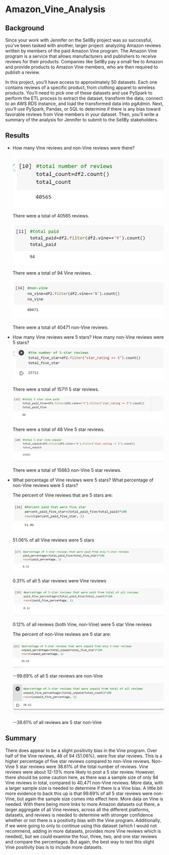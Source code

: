 # Amazon_Vine_Analysis

## Background

Since your work with Jennifer on the SellBy project was so successful, you’ve been tasked with another, larger project: analyzing Amazon reviews written by members of the paid Amazon Vine program. The Amazon Vine program is a service that allows manufacturers and publishers to receive reviews for their products. Companies like SellBy pay a small fee to Amazon and provide products to Amazon Vine members, who are then required to publish a review.

In this project, you’ll have access to approximately 50 datasets. Each one contains reviews of a specific product, from clothing apparel to wireless products. You’ll need to pick one of these datasets and use PySpark to perform the ETL process to extract the dataset, transform the data, connect to an AWS RDS instance, and load the transformed data into pgAdmin. Next, you’ll use PySpark, Pandas, or SQL to determine if there is any bias toward favorable reviews from Vine members in your dataset. Then, you’ll write a summary of the analysis for Jennifer to submit to the SellBy stakeholders.

## Results

- How many Vine reviews and non-Vine reviews were there?

  ![](https://github.com/labinskin/Amazon_Vine_Analysis/blob/main/Resources/total_reviews.png)

  There were a total of 40565 reviews.

  ![](https://github.com/labinskin/Amazon_Vine_Analysis/blob/main/Resources/total_paid_reviews.png)

  There were a total of 94 Vine reviews.

  ![](https://github.com/labinskin/Amazon_Vine_Analysis/blob/main/Resources/total_non_paid.png)

  There were a total of 40471 non-Vine reviews.

- How many Vine reviews were 5 stars? How many non-Vine reviews were 5 stars?
![](https://github.com/labinskin/Amazon_Vine_Analysis/blob/main/Resources/total_five_reviews.png)

  There were a total of 15711 5 star reviews.

  ![](https://github.com/labinskin/Amazon_Vine_Analysis/blob/main/Resources/total_paid_five_reviews.png)

  There were a total of 48 Vine 5 star reviews.

  ![](https://github.com/labinskin/Amazon_Vine_Analysis/blob/main/Resources/total_five_unpaid.png)

  There were a total of 15663 non-Vine 5 star reviews.

- What percentage of Vine reviews were 5 stars? What percentage of non-Vine reviews were 5 stars?

  The percent of Vine reviews that are 5 stars are:

  ![](https://github.com/labinskin/Amazon_Vine_Analysis/blob/main/Resources/percent_paid_five.png)

  51.06% of all Vine reviews were 5 stars

  ![](https://github.com/labinskin/Amazon_Vine_Analysis/blob/main/Resources/percent_five_paid.png)

  0.31% of all 5 star reviews were Vine reviews

  ![](https://github.com/labinskin/Amazon_Vine_Analysis/blob/main/Resources/percent_five_paid_total_reviews.png)

  0.12% of all reviews (both Vine, non-Vine) were 5 star Vine reviews

  The percent of non-Vine reviews are 5 star are:

  ![](https://github.com/labinskin/Amazon_Vine_Analysis/blob/main/Resources/percent_unpaid_five.png)

  --99.69% of all 5 star reviews are non-Vine

  ![](https://github.com/labinskin/Amazon_Vine_Analysis/blob/main/Resources/percent_unpaid_five_total.png)

  --38.61% of all reviews are 5 star non-Vine

## Summary

There does appear to be a slight positivity bias in the Vine program. Over half of the Vine reviews, 48 of 94 (51.06%), were five star reviews. This is a higher percentage of five star reviews compared to non-Vine reviews. Non-Vine 5 star reviews were 38.61% of the total number of reviews. Vine reviews were about 12-13% more likely to post a 5 star review. However, there should be some caution here, as there was a sample size of only 94 Vine reviews in total, compared to 40,471 non-Vine reviews. More data, with a larger sample size is needed to determine if there is a Vine bias. A little bit more evidence to back this up is that 99.69% of all 5 star reviews were non-Vine, but again the sample size comes into effect here. More data on Vine is needed. With there being more links to more Amazon datasets out there, a larger aggregate of all Vine reviews, across all the different platforms, datasets, and reviews is needed to determine with stronger confidence whether or not there is a positivity bias with the Vine program. Additionally, if we were going to only to continue using this dataset (which I would not recommend, adding in more datasets, provides more Vine reviews which is needed), but we could examine the four, three, two, and one star reviews and compare the percentages. But again, the best way to test this slight Vine positivity bias is to include more datasets.
